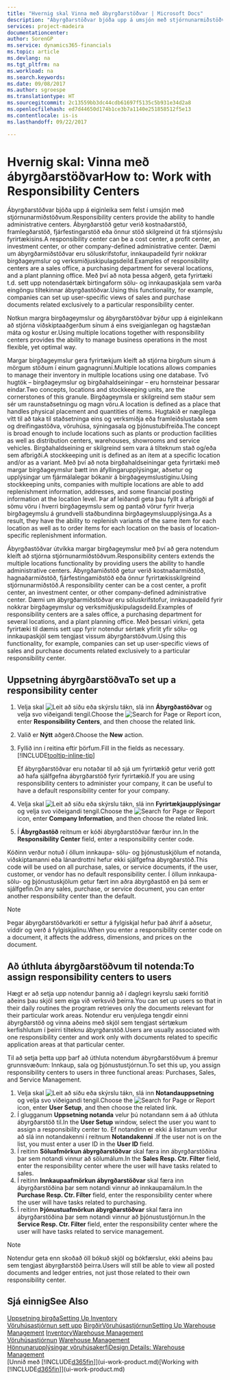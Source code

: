 ```yaml
---
title: "Hvernig skal Vinna með ábyrgðarstöðvar | Microsoft Docs"
description: "Ábyrgðarstöðvar bjóða upp á umsjón með stjórnunarmiðstöðvum. Ábyrgðamiðstöð getur verið kostnaðarmiðstöð, hagnaðarmiðstöð, fjárfestingamiðstöð eða önnur fyrirtækisskilgreind stjórnunarmiðstöð."
services: project-madeira
documentationcenter: 
author: SorenGP
ms.service: dynamics365-financials
ms.topic: article
ms.devlang: na
ms.tgt_pltfrm: na
ms.workload: na
ms.search.keywords: 
ms.date: 09/08/2017
ms.author: sgroespe
ms.translationtype: HT
ms.sourcegitcommit: 2c13559bb3dc44cdb61697f5135c5b931e34d2a8
ms.openlocfilehash: ed7d44650d174b1ce3b7a1140e251858512f5e13
ms.contentlocale: is-is
ms.lasthandoff: 09/22/2017

---
```

# <a name="how-to-work-with-responsibility-centers"></a><span data-ttu-id="b0bde-104">Hvernig skal: Vinna með ábyrgðarstöðvar</span><span class="sxs-lookup"><span data-stu-id="b0bde-104">How to: Work with Responsibility Centers</span></span>
<span data-ttu-id="b0bde-105">Ábyrgðarstöðvar bjóða upp á eiginleika sem felst í umsjón með stjórnunarmiðstöðvum.</span><span class="sxs-lookup"><span data-stu-id="b0bde-105">Responsibility centers provide the ability to handle administrative centers.</span></span> <span data-ttu-id="b0bde-106">Ábyrgðarstöð getur verið kostnaðarstöð, framlegðarstöð, fjárfestingarstöð eða önnur stöð skilgreind út frá stjórnsýslu fyrirtækisins.</span><span class="sxs-lookup"><span data-stu-id="b0bde-106">A responsibility center can be a cost center, a profit center, an investment center, or other company-defined administrative center.</span></span> <span data-ttu-id="b0bde-107">Dæmi um ábyrgðarmiðstöðvar eru söluskrifstofur, innkaupadeild fyrir nokkrar birgðageymslur og verksmiðjuskipulagsdeild.</span><span class="sxs-lookup"><span data-stu-id="b0bde-107">Examples of responsibility centers are a sales office, a purchasing department for several locations, and a plant planning office.</span></span> <span data-ttu-id="b0bde-108">Með því að nota þessa aðgerð, geta fyrirtæki t.d. sett upp notendasértæk birtingaform sölu- og innkaupaskjala sem varða eingöngu tiltekinnar ábyrgðastöðvar.</span><span class="sxs-lookup"><span data-stu-id="b0bde-108">Using this functionality, for example, companies can set up user-specific views of sales and purchase documents related exclusively to a particular responsibility center.</span></span>  

<span data-ttu-id="b0bde-109">Notkun margra birgðageymslur og ábyrgðarstöðvar býður upp á eiginleikann að stjórna viðskiptaaðgerðum sínum á eins sveigjanlegan og hagstæðan máta og kostur er.</span><span class="sxs-lookup"><span data-stu-id="b0bde-109">Using multiple locations together with responsibility centers provides the ability to manage business operations in the most flexible, yet optimal way.</span></span>

<span data-ttu-id="b0bde-110">Margar birgðageymslur gera fyrirtækjum kleift að stjórna birgðum sínum á mörgum stöðum í einum gagnagrunni.</span><span class="sxs-lookup"><span data-stu-id="b0bde-110">Multiple locations allows companies to manage their inventory in multiple locations using one database.</span></span> <span data-ttu-id="b0bde-111">Tvö hugtök – birgðageymslur og birgðahaldseiningar – eru hornsteinar þessarar eindar.</span><span class="sxs-lookup"><span data-stu-id="b0bde-111">Two concepts, locations and stockkeeping units, are the cornerstones of this granule.</span></span> <span data-ttu-id="b0bde-112">Birgðageymsla er skilgreind sem staður sem sér um raunstaðsetningu og magn vöru.</span><span class="sxs-lookup"><span data-stu-id="b0bde-112">A location is defined as a place that handles physical placement and quantities of items.</span></span> <span data-ttu-id="b0bde-113">Hugtakið er nægilega vítt til að taka til staðsetninga eins og verksmiðja eða framleiðslustaða sem og dreifingastöðva, vöruhúsa, sýningasala og þjónustubifreiða.</span><span class="sxs-lookup"><span data-stu-id="b0bde-113">The concept is broad enough to include locations such as plants or production facilities as well as distribution centers, warehouses, showrooms and service vehicles.</span></span> <span data-ttu-id="b0bde-114">Birgðahaldseining er skilgreind sem vara á tilteknum stað og/eða sem afbrigði.</span><span class="sxs-lookup"><span data-stu-id="b0bde-114">A stockkeeping unit is defined as an item at a specific location and/or as a variant.</span></span> <span data-ttu-id="b0bde-115">Með því að nota birgðahaldseiningar geta fyrirtæki með margar birgðageymslur bætt inn áfyllingarupplýsingar, aðsetur og upplýsingar um fjármálalegar bókanir á birgðageymslustiginu.</span><span class="sxs-lookup"><span data-stu-id="b0bde-115">Using stockkeeping units, companies with multiple locations are able to add replenishment information, addresses, and some financial posting information at the location level.</span></span> <span data-ttu-id="b0bde-116">Þar af leiðandi geta þau fyllt á afbrigði af sömu vöru í hverri birgðageymslu sem og pantað vörur fyrir hverja birgðageymslu á grundvelli staðbundinna birgðageymsluupplýsinga.</span><span class="sxs-lookup"><span data-stu-id="b0bde-116">As a result, they have the ability to replenish variants of the same item for each location as well as to order items for each location on the basis of location-specific replenishment information.</span></span>  

<span data-ttu-id="b0bde-117">Ábyrgðastöðvar útvíkka margar birgðageymslur með því að gera notendum kleift að stjórna stjórnunarmiðstöðvum.</span><span class="sxs-lookup"><span data-stu-id="b0bde-117">Responsibility centers extends the multiple locations functionality by providing users the ability to handle administrative centers.</span></span> <span data-ttu-id="b0bde-118">Ábyrgðamiðstöð getur verið kostnaðarmiðstöð, hagnaðarmiðstöð, fjárfestingamiðstöð eða önnur fyrirtækisskilgreind stjórnunarmiðstöð.</span><span class="sxs-lookup"><span data-stu-id="b0bde-118">A responsibility center can be a cost center, a profit center, an investment center, or other company-defined administrative center.</span></span> <span data-ttu-id="b0bde-119">Dæmi um ábyrgðarmiðstöðvar eru söluskrifstofur, innkaupadeild fyrir nokkrar birgðageymslur og verksmiðjuskipulagsdeild.</span><span class="sxs-lookup"><span data-stu-id="b0bde-119">Examples of responsibility centers are a sales office, a purchasing department for several locations, and a plant planning office.</span></span> <span data-ttu-id="b0bde-120">Með þessari virkni, geta fyrirtæki til dæmis sett upp fyrir notendur sértæk yfirlit yfir sölu- og innkaupaskjöl sem tengjast vissum ábyrgðarstöðvum.</span><span class="sxs-lookup"><span data-stu-id="b0bde-120">Using this functionality, for example, companies can set up user-specific views of sales and purchase documents related exclusively to a particular responsibility center.</span></span>

## <a name="to-set-up-a-responsibility-center"></a><span data-ttu-id="b0bde-121">Uppsetning ábyrgðarstöðva</span><span class="sxs-lookup"><span data-stu-id="b0bde-121">To set up a responsibility center</span></span>  
1.  <span data-ttu-id="b0bde-122">Velja skal ![Leit að síðu eða skýrslu](media/ui-search/search_small.png "Leit að síðu eða skýrslu táknið") tákn, slá inn **Ábyrgðastöðvar** og velja svo viðeigandi tengil.</span><span class="sxs-lookup"><span data-stu-id="b0bde-122">Choose the ![Search for Page or Report](media/ui-search/search_small.png "Search for Page or Report icon") icon, enter **Responsibility Centers**, and then choose the related link.</span></span>  
2.  <span data-ttu-id="b0bde-123">Valið er **Nýtt** aðgerð.</span><span class="sxs-lookup"><span data-stu-id="b0bde-123">Choose the **New** action.</span></span>  
3.  <span data-ttu-id="b0bde-124">Fyllið inn í reitina eftir þörfum.</span><span class="sxs-lookup"><span data-stu-id="b0bde-124">Fill in the fields as necessary.</span></span> [!INCLUDE[tooltip-inline-tip](includes/tooltip-inline-tip_md.md)]  

    <span data-ttu-id="b0bde-125">Ef ábyrgðarstöðvar eru notaðar til að sjá um fyrirtækið getur verið gott að hafa sjálfgefna ábyrgðarstöð fyrir fyrirtækið.</span><span class="sxs-lookup"><span data-stu-id="b0bde-125">If you are using responsibility centers to administer your company, it can be useful to have a default responsibility center for your company.</span></span>
4. <span data-ttu-id="b0bde-126">Velja skal ![Leit að síðu eða skýrslu](media/ui-search/search_small.png "Leit að síðu eða skýrslu táknið") tákn, slá inn **Fyrirtækjaupplýsingar** og velja svo viðeigandi tengil.</span><span class="sxs-lookup"><span data-stu-id="b0bde-126">Choose the ![Search for Page or Report](media/ui-search/search_small.png "Search for Page or Report icon") icon, enter **Company Information**, and then choose the related link.</span></span>
5. <span data-ttu-id="b0bde-127">Í **Ábyrgðastöð** reitnum er kóði ábyrgðarstöðvar færður inn.</span><span class="sxs-lookup"><span data-stu-id="b0bde-127">In the **Responsibility Center** field, enter a responsibility center code.</span></span>

<span data-ttu-id="b0bde-128">Kóðinn verður notuð í öllum innkaupa- sölu- og þjónustuskjölum ef notanda, viðskiptamanni eða lánardrottni hefur ekki sjálfgefna ábyrgðarstöð.</span><span class="sxs-lookup"><span data-stu-id="b0bde-128">This code will be used on all purchase, sales, or service documents, if the user, customer, or vendor has no default responsibility center.</span></span> <span data-ttu-id="b0bde-129">Í öllum innkaupa- sölu- og þjónustuskjölum getur fært inn aðra ábyrgðastöð en þá sem er sjálfgefin.</span><span class="sxs-lookup"><span data-stu-id="b0bde-129">On any sales, purchase, or service document, you can enter another responsibility center than the default.</span></span>

> [!NOTE]  
>  <span data-ttu-id="b0bde-130">Þegar ábyrgðarstöðvarkóti er settur á fylgiskjal hefur það áhrif á aðsetur, víddir og verð á fylgiskjalinu.</span><span class="sxs-lookup"><span data-stu-id="b0bde-130">When you enter a responsibility center code on a document, it affects the address, dimensions, and prices on the document.</span></span>  

## <a name="to-assign-responsibility-centers-to-users"></a><span data-ttu-id="b0bde-131">Að úthluta ábyrgðarstöðvum til notenda:</span><span class="sxs-lookup"><span data-stu-id="b0bde-131">To assign responsibility centers to users</span></span>  
<span data-ttu-id="b0bde-132">Hægt er að setja upp notendur þannig að í daglegri keyrslu sæki forritið aðeins þau skjöl sem eiga við verksvið þeirra.</span><span class="sxs-lookup"><span data-stu-id="b0bde-132">You can set up users so that in their daily routines the program retrieves only the documents relevant for their particular work areas.</span></span> <span data-ttu-id="b0bde-133">Notendur eru venjulega tengdir einni ábyrgðarstöð og vinna aðeins með skjöl sem tengjast sértækum kerfishlutum í þeirri tilteknu ábyrgðarstöð.</span><span class="sxs-lookup"><span data-stu-id="b0bde-133">Users are usually associated with one responsibility center and work only with documents related to specific application areas at that particular center.</span></span>  

<span data-ttu-id="b0bde-134">Til að setja þetta upp þarf að úthluta notendum ábyrgðarstöðvum á þremur grunnsvæðum: Innkaup, sala og þjónustustjórnun.</span><span class="sxs-lookup"><span data-stu-id="b0bde-134">To set this up, you assign responsibility centers to users in three functional areas: Purchases, Sales, and Service Management.</span></span>  

1.  <span data-ttu-id="b0bde-135">Velja skal ![Leit að síðu eða skýrslu](media/ui-search/search_small.png "Leit að síðu eða skýrslu táknið") tákn, slá inn **Notandauppsetning** og velja svo viðeigandi tengil.</span><span class="sxs-lookup"><span data-stu-id="b0bde-135">Choose the ![Search for Page or Report](media/ui-search/search_small.png "Search for Page or Report icon") icon, enter **User Setup**, and then choose the related link.</span></span>  
2.  <span data-ttu-id="b0bde-136">Í glugganum **Uppsetning notanda** velur þú notandann sem á að úthluta ábyrgðarstöð til.</span><span class="sxs-lookup"><span data-stu-id="b0bde-136">In the **User Setup** window, select the user you want to assign a responsibility center to.</span></span> <span data-ttu-id="b0bde-137">Ef notandinn er ekki á listanum verður að slá inn notandakenni í reitnum **Notandakenni** .</span><span class="sxs-lookup"><span data-stu-id="b0bde-137">If the user not is on the list, you must enter a user ID in the **User ID** field.</span></span>  
3.  <span data-ttu-id="b0bde-138">Í reitinn **Söluafmörkun ábyrgðarstöðvar** skal færa inn ábyrgðarstöðina þar sem notandi vinnur að sölumálum.</span><span class="sxs-lookup"><span data-stu-id="b0bde-138">In the **Sales Resp. Ctr. Filter** field, enter the responsibility center where the user will have tasks related to sales.</span></span>  
4.  <span data-ttu-id="b0bde-139">Í reitinn **Innkaupaafmörkun ábyrgðarstöðvar** skal færa inn ábyrgðarstöðina þar sem notandi vinnur að innkaupamálum.</span><span class="sxs-lookup"><span data-stu-id="b0bde-139">In the **Purchase Resp. Ctr. Filter** field, enter the responsibility center where the user will have tasks related to purchasing.</span></span>  
5.  <span data-ttu-id="b0bde-140">Í reitinn **Þjónustuafmörkun ábyrgðarstöðvar** skal færa inn ábyrgðarstöðina þar sem notandi vinnur að þjónustustjórnun.</span><span class="sxs-lookup"><span data-stu-id="b0bde-140">In the **Service Resp. Ctr. Filter** field, enter the responsibility center where the user will have tasks related to service management.</span></span>  

> [!NOTE]  
>  <span data-ttu-id="b0bde-141">Notendur geta enn skoðað öll bókuð skjöl og bókfærslur, ekki aðeins þau sem tengjast ábyrgðarstöð þeirra.</span><span class="sxs-lookup"><span data-stu-id="b0bde-141">Users will still be able to view all posted documents and ledger entries, not just those related to their own responsibility center.</span></span>

## <a name="see-also"></a><span data-ttu-id="b0bde-142">Sjá einnig</span><span class="sxs-lookup"><span data-stu-id="b0bde-142">See Also</span></span>  
[<span data-ttu-id="b0bde-143">Uppsetning birgða</span><span class="sxs-lookup"><span data-stu-id="b0bde-143">Setting Up Inventory</span></span>](inventory-setup-inventory.md)  
<span data-ttu-id="b0bde-144">[Vöruhúsastjórnun sett upp](warehouse-setup-warehouse.md)
[Birgðir](inventory-manage-inventory.md)[Vöruhúsastjórnun](warehouse-manage-warehouse.md)</span><span class="sxs-lookup"><span data-stu-id="b0bde-144">[Setting Up Warehouse Management](warehouse-setup-warehouse.md)
[Inventory](inventory-manage-inventory.md)[Warehouse Management](warehouse-manage-warehouse.md)</span></span>  
<span data-ttu-id="b0bde-145">[Vöruhúsastjórnun](warehouse-manage-warehouse.md)  </span><span class="sxs-lookup"><span data-stu-id="b0bde-145">[Warehouse Management](warehouse-manage-warehouse.md)  </span></span>  
[<span data-ttu-id="b0bde-146">Hönnunarupplýsingar vöruhúsakerfi</span><span class="sxs-lookup"><span data-stu-id="b0bde-146">Design Details: Warehouse Management</span></span>](design-details-warehouse-management.md)  
<span data-ttu-id="b0bde-147">[Unnið með [!INCLUDE[d365fin](includes/d365fin_md.md)]](ui-work-product.md)</span><span class="sxs-lookup"><span data-stu-id="b0bde-147">[Working with [!INCLUDE[d365fin](includes/d365fin_md.md)]](ui-work-product.md)</span></span>

